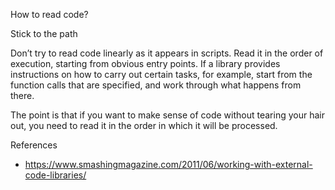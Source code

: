 How to read code?

Stick to the path

Don’t try to read code linearly as it appears in scripts. Read it in the order of execution, starting from obvious entry points. If a library provides instructions on how to carry out certain tasks, for example, start from the function calls that are specified, and work through what happens from there.


The point is that if you want to make sense of code without tearing your hair out, you need to read it in the order in which it will be processed.


References
- https://www.smashingmagazine.com/2011/06/working-with-external-code-libraries/
